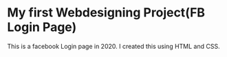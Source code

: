 # My first Webdesigning Project(FB Login Page)
This is a facebook Login page in 2020. I created this using HTML and CSS.
